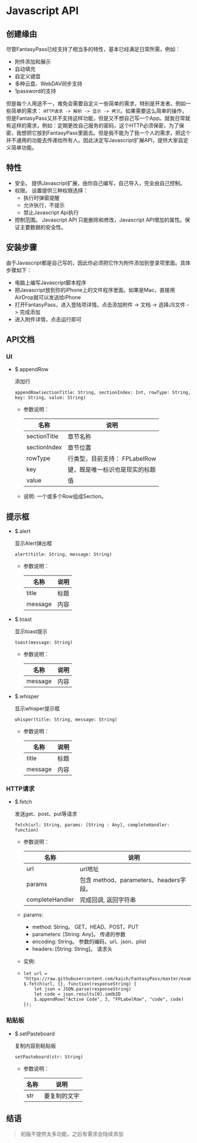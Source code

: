 # Javascript API

## 创建缘由

尽管FantasyPass已经支持了相当多的特性，基本已经满足日常所需，例如：

* 附件添加和展示
* 自动填充
* 自定义键盘
* 多种云盘、WebDAV同步支持
* 1password的支持

但是每个人用途不一，难免会需要自定义一些简单的需求，特别是开发者。例如一些简单的需求： `HTTP请求 -> 解析 -> 显示 -> 拷贝`。如果需要这么简单的操作，但是FantasyPass又并不支持这样功能，但是又不想自己写一个App。就我日常就有这样的需求，例如：定期更改自己服务的密码，这个HTTP必须保密，为了保密，我想把它放到FantasyPass里面去。但是我不能为了我一个人的需求，把这个并不通用的功能去传递给所有人。因此决定写Javascript扩展API，提供大家自定义简单功能。

## 特性

* 安全。 提供Javascript扩展，由你自己编写，自己导入，完全由自己控制。
* 权限。 设置提供三种权限选择：
    * 执行时弹窗提醒
    * 允许执行，不提示
    * 禁止Javascript Api执行
* 控制范围。 Javascript API 只能删除和修改，Javascript API增加的属性。保证主要数据的安全性。

## 安装步骤

由于Javascript都是自己写的，因此你必须把它作为附件添加到登录项里面。具体步骤如下：

* 电脑上编写Javascript脚本程序
* 把Javascript放到你的iPhone上的文件程序里面。如果是Mac，直接用AirDrop就可以发送给iPhone
* 打开FantasyPass，进入登陆项详情。点击添加附件 -> 文档 -> 选择JS文件 -> 完成添加
* 进入附件详情，点击运行即可

## API文档

### UI 

* $.appendRow 

    添加行

    ```
    appendRow(sectionTitle: String, sectionIndex: Int, rowType: String, key: String, value: String)
    ```

    * 参数说明：

        名称 | 说明
        --- | ---
        sectionTitle | 章节名称
        sectionIndex | 章节位置
        rowType | 行类型，目前支持： FPLabelRow
        key | 键，既是唯一标识也是现实的标题
        value | 值

    * 说明: 一个或多个Row组成Section。

## 提示框

* $.alert 

    显示Alert弹出框

    ```
    alert(title: String, message: String)
    ```

    * 参数说明：

        名称 | 说明
        --- | ---
        title | 标题
        message | 内容


* $.toast 

    显示toast提示

    ```
    toast(message: String)
    ```

    * 参数说明：

        名称 | 说明
        --- | ---
        message | 内容


* $.whisper 

    显示whisper提示框

    ```
    whisper(title: String, message: String)
    ```

    * 参数说明：

        名称 | 说明
        --- | ---
        title | 标题
        message | 内容

### HTTP请求 

* $.fetch

    发送get、post、put等请求

    ```
    fetch(url: String, params: [String : Any], completeHandler: function)
    ```

   * 参数说明：

        名称 | 说明
        --- | ---
        url | url地址
        params | 包含 method、parameters、headers字段。
        completeHandler | 完成回调, 返回字符串

    * params: 
        * method: String。 GET、HEAD、POST、PUT
        * parameters: [String: Any]。 传递的参数
        * encoding: String。 参数的编码，url、json、plist
        * headers: [String: String]。 请求头

    * 实例:
    * 
        ```
        let url = "https://raw.githubusercontent.com/kaich/FantasyPass/master/example.json"
        $.fetch(url, {}, function(responseString) {
            let json = JSON.parse(responseString)
            let code = json.results[0].imdbID
            $.appendRow("Active Code", 3, "FPLabelRow", "code", code)
        });
        ```

### 粘贴板 

* $.setPasteboard 

    复制内容到粘贴板

    ```
    setPasteboard(str: String)
    ```

   * 参数说明：

        名称 | 说明
        --- | ---
        str | 要复制的文字 


## 结语

> 初版不提供太多功能，之后有需求会陆续添加
